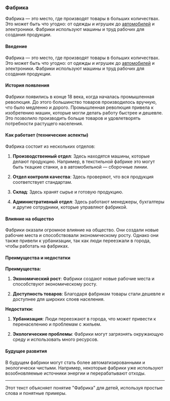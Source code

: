 ### Фабрика

Фабрика — это место, где производят товары в больших количествах. Это может быть что угодно: от одежды и игрушек до [автомобилей]([Автомобиль]([Автомобиль](Автомобиль.md#автомобиль).md#автомобиль).md#автомобиль) и электроники. Фабрики используют машины и труд рабочих для создания продукции.

#### Введение

Фабрика — это место, где производят товары в больших количествах. Это может быть что угодно: от одежды и игрушек до [автомобилей]([Автомобиль]([Автомобиль](Автомобиль.md#автомобиль).md#автомобиль).md#автомобиль) и электроники. Фабрики используют машины и труд рабочих для создания продукции.

#### История появления

Фабрики появились в конце 18 века, когда началась промышленная революция. До этого большинство товаров производилось вручную, что было медленно и дорого. Промышленная революция привела к изобретению машин, которые могли делать работу быстрее и дешевле. Это позволило производить больше товаров и удовлетворять потребности растущего населения.

#### Как работает (технические аспекты)

Фабрика состоит из нескольких отделов:

1. **Производственный отдел**: Здесь находятся машины, которые делают продукцию. Например, в текстильной фабрике это могут быть ткацкие станки, а в автомобильной — сборочные линии.
   
2. **Отдел контроля качества**: Здесь проверяют, что вся продукция соответствует стандартам.

3. **Склад**: Здесь хранят сырье и готовую продукцию.

4. **Административный отдел**: Здесь работают менеджеры, бухгалтеры и другие сотрудники, которые управляют фабрикой.

#### Влияние на общество

Фабрики оказали огромное влияние на общество. Они создали новые рабочие места и способствовали экономическому росту. Однако они также привели к урбанизации, так как люди переезжали в города, чтобы работать на фабриках.

#### Преимущества и недостатки

**Преимущества:**

1. **Экономический рост**: Фабрики создают новые рабочие места и способствуют экономическому росту.

2. **Доступность товаров**: Благодаря фабрикам товары стали дешевле и доступнее для широких слоев населения.

**Недостатки:**

1. **Урбанизация**: Люди переезжают в города, что может привести к перенаселению и проблемам с жильем.

2. **Экологические проблемы**: Фабрики могут загрязнять окружающую среду и использовать много ресурсов.

#### Будущее развития

В будущем фабрики могут стать более автоматизированными и экологически чистыми. Например, некоторые фабрики уже используют возобновляемые источники энергии и перерабатывают отходы.

---

Этот текст объясняет понятие "Фабрика" для детей, используя простые слова и понятные примеры.